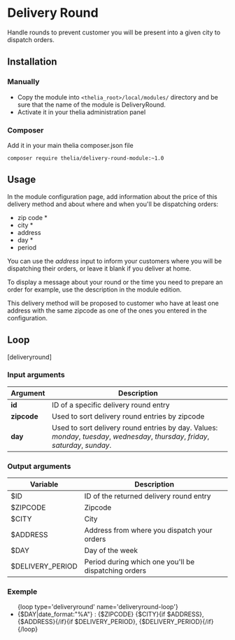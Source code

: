 # Delivery Round

Handle rounds to prevent customer you will be present into a given city to dispatch orders.

## Installation

### Manually

* Copy the module into ```<thelia_root>/local/modules/``` directory and be sure that the name of the module is DeliveryRound.
* Activate it in your thelia administration panel

### Composer

Add it in your main thelia composer.json file

```
composer require thelia/delivery-round-module:~1.0
```

## Usage

In the module configuration page, add information about the price of this delivery method and about where and when you'll be dispatching orders:
- zip code *
- city *
- address
- day *
- period

You can use the *address* input to inform your customers where you will be dispatching their orders, or leave it blank if you deliver at home.

To display a message about your round or the time you need to prepare an order for example, use the description in the module edition.

This delivery method will be proposed to customer who have at least one address with the same zipcode as one of the ones you entered in the configuration.

## Loop

[deliveryround]

### Input arguments

|Argument |Description |
|---      |--- |
|**id** | ID of a specific delivery round entry |
|**zipcode** | Used to sort delivery round entries by zipcode |
|**day** | Used to sort delivery round entries by day. Values: *monday*, *tuesday*, *wednesday*, *thursday*, *friday*, *saturday*, *sunday*.  |

### Output arguments

|Variable   |Description |
|---        |--- |
|$ID    | ID of the returned delivery round entry |
|$ZIPCODE    | Zipcode |
|$CITY    | City |
|$ADDRESS    | Address from where you dispatch your orders |
|$DAY    | Day of the week |
|$DELIVERY_PERIOD    | Period during which one you'll be dispatching orders |

### Exemple

<ul>
    {loop type='deliveryround' name='deliveryround-loop'}
        <li>{$DAY|date_format:"%A"} : {$ZIPCODE} {$CITY}{if $ADDRESS}, {$ADDRESS}{/if}{if $DELIVERY_PERIOD}, {$DELIVERY_PERIOD}{/if}</li>
    {/loop}
</ul>
